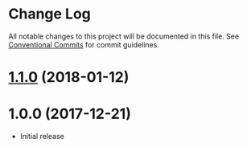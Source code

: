 # Change Log

All notable changes to this project will be documented in this file.
See [Conventional Commits](https://conventionalcommits.org) for commit guidelines.

<a name="1.1.0"></a>
# [1.1.0](https://github.com/WeTransfer/concorde.js/compare/@wetransfer/concorde-cookie@1.0.0...@wetransfer/concorde-cookie@1.1.0) (2018-01-12)


<a name="1.0.0"></a>
# 1.0.0 (2017-12-21)


* Initial release
